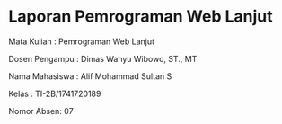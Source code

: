 # Laporan Pemrograman Web Lanjut

Mata Kuliah : Pemrograman Web Lanjut

Dosen Pengampu : Dimas Wahyu Wibowo, ST., MT

Nama Mahasiswa : Alif Mohammad Sultan S

Kelas : TI-2B/1741720189

Nomor Absen: 07

